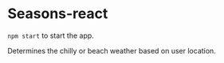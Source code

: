 # Seasons-react

`npm start` to start the app. 

Determines the chilly or beach weather based on user location. 
